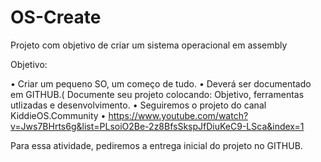 # OS-Create
Projeto com objetivo de criar um sistema operacional em assembly

Objetivo:


• Criar um pequeno SO, um começo de tudo.
• Deverá ser documentado em GITHUB.( Documente seu projeto colocando: Objetivo, ferramentas utlizadas e desenvolvimento.
• Seguiremos o projeto do canal KiddieOS.Community 
• https://www.youtube.com/watch?v=Jws7BHrts6g&list=PLsoiO2Be-2z8BfsSkspJfDiuKeC9-LSca&index=1

Para essa atividade, pediremos a entrega inicial do projeto no GITHUB.